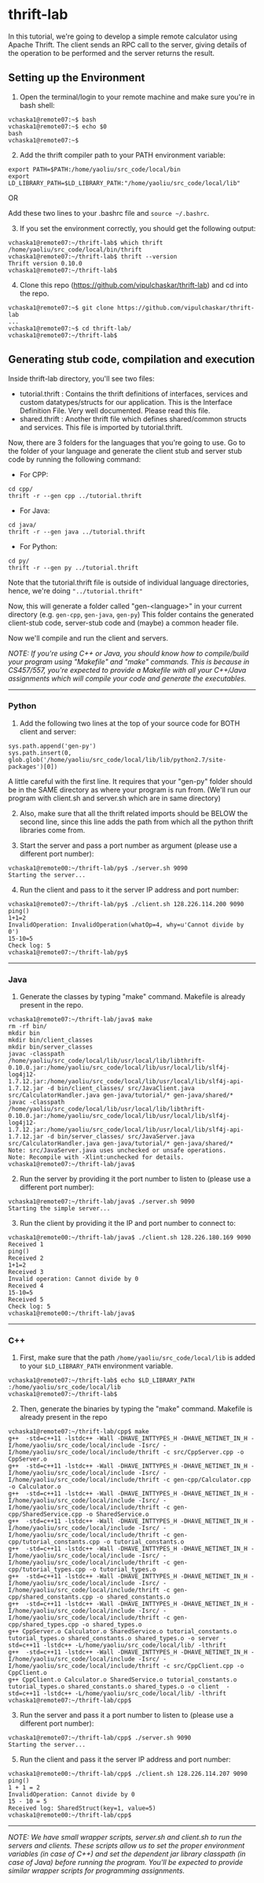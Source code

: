 # thrift-lab

In this tutorial, we're going to develop a simple remote calculator using Apache Thrift. The client sends an RPC call to the server, giving details of the operation to be performed and the server returns the result.

## Setting up the Environment

1. Open the terminal/login to your remote machine and make sure you're in bash shell:
```
vchaska1@remote07:~$ bash
vchaska1@remote07:~$ echo $0
bash
vchaska1@remote07:~$
```

2. Add the thrift compiler path to your PATH environment variable:
```
export PATH=$PATH:/home/yaoliu/src_code/local/bin
export LD_LIBRARY_PATH=$LD_LIBRARY_PATH:"/home/yaoliu/src_code/local/lib"
```
OR

  Add these two lines to your .bashrc file and `source ~/.bashrc`.

3. If you set the environment correctly, you should get the following output:
```
vchaska1@remote07:~/thrift-lab$ which thrift
/home/yaoliu/src_code/local/bin/thrift
vchaska1@remote07:~/thrift-lab$ thrift --version
Thrift version 0.10.0
vchaska1@remote07:~/thrift-lab$
```

4. Clone this repo (https://github.com/vipulchaskar/thrift-lab) and cd into the repo.
```
vchaska1@remote07:~$ git clone https://github.com/vipulchaskar/thrift-lab
...
vchaska1@remote07:~$ cd thrift-lab/
vchaska1@remote07:~/thrift-lab$
```


## Generating stub code, compilation and execution

Inside thrift-lab directory, you'll see two files:
* tutorial.thrift : Contains the thrift definitions of interfaces, services and custom datatypes/structs for our application. This is the Interface Definition File. Very well documented. Please read this file.
* shared.thrift : Another thrift file which defines shared/common structs and services. This file is imported by tutorial.thrift.

Now, there are 3 folders for the languages that you're going to use. Go to the folder of your language and generate the client stub and server stub code by running the following command:

* For CPP:
```
cd cpp/
thrift -r --gen cpp ../tutorial.thrift
```

* For Java:
```
cd java/
thrift -r --gen java ../tutorial.thrift
```

* For Python:
```
cd py/
thrift -r --gen py ../tutorial.thrift
```

Note that the tutorial.thrift file is outside of individual language directories, hence, we're doing `"../tutorial.thrift"`

Now, this will generate a folder called "gen-\<language\>" in your current directory (e.g. `gen-cpp`, `gen-java`, `gen-py`)
This folder contains the generated client-stub code, server-stub code and (maybe) a common header file.

Now we'll compile and run the client and servers.

*NOTE: If you're using C++ or Java, you should know how to compile/build your program using "Makefile" and "make" commands. This is because in CS457/557, you're expected to provide a Makefile with all your C++/Java assignments which will compile your code and generate the executables.*

___
### Python
1. Add the following two lines at the top of your source code for BOTH client and server:
```
sys.path.append('gen-py')
sys.path.insert(0, glob.glob('/home/yaoliu/src_code/local/lib/lib/python2.7/site-packages')[0])
```
A little careful with the first line. It requires that your "gen-py" folder should be in the SAME directory as where your program is run from. (We'll run our program with client.sh and server.sh which are in same directory)

2. Also, make sure that all the thrift related imports should be BELOW the second line, since this line adds the path from which all the python thrift libraries come from.

3. Start the server and pass a port number as argument (please use a different port number):
```
vchaska1@remote00:~/thrift-lab/py$ ./server.sh 9090
Starting the server...
```

4. Run the client and pass to it the server IP address and port number:
```
vchaska1@remote07:~/thrift-lab/py$ ./client.sh 128.226.114.200 9090
ping()
1+1=2
InvalidOperation: InvalidOperation(whatOp=4, why=u'Cannot divide by 0')
15-10=5
Check log: 5
vchaska1@remote07:~/thrift-lab/py$
```

___
### Java
1. Generate the classes by typing "make" command. Makefile is already present in the repo.
```
vchaska1@remote07:~/thrift-lab/java$ make
rm -rf bin/
mkdir bin
mkdir bin/client_classes
mkdir bin/server_classes
javac -classpath /home/yaoliu/src_code/local/lib/usr/local/lib/libthrift-0.10.0.jar:/home/yaoliu/src_code/local/lib/usr/local/lib/slf4j-log4j12-1.7.12.jar:/home/yaoliu/src_code/local/lib/usr/local/lib/slf4j-api-1.7.12.jar -d bin/client_classes/ src/JavaClient.java src/CalculatorHandler.java gen-java/tutorial/* gen-java/shared/*
javac -classpath /home/yaoliu/src_code/local/lib/usr/local/lib/libthrift-0.10.0.jar:/home/yaoliu/src_code/local/lib/usr/local/lib/slf4j-log4j12-1.7.12.jar:/home/yaoliu/src_code/local/lib/usr/local/lib/slf4j-api-1.7.12.jar -d bin/server_classes/ src/JavaServer.java src/CalculatorHandler.java gen-java/tutorial/* gen-java/shared/*
Note: src/JavaServer.java uses unchecked or unsafe operations.
Note: Recompile with -Xlint:unchecked for details.
vchaska1@remote07:~/thrift-lab/java$
```

2. Run the server by providing it the port number to listen to (please use a different port number):
```
vchaska1@remote07:~/thrift-lab/java$ ./server.sh 9090
Starting the simple server...
```

3. Run the client by providing it the IP and port number to connect to:
```
vchaska1@remote00:~/thrift-lab/java$ ./client.sh 128.226.180.169 9090
Received 1
ping()
Received 2
1+1=2
Received 3
Invalid operation: Cannot divide by 0
Received 4
15-10=5
Received 5
Check log: 5
vchaska1@remote00:~/thrift-lab/java$
```

___
### C++
1. First, make sure that the path `/home/yaoliu/src_code/local/lib` is added to your `$LD_LIBRARY_PATH` environment variable.
```
vchaska1@remote07:~/thrift-lab$ echo $LD_LIBRARY_PATH
:/home/yaoliu/src_code/local/lib
vchaska1@remote07:~/thrift-lab$
```

2. Then, generate the binaries by typing the "make" command. Makefile is already present in the repo
```
vchaska1@remote07:~/thrift-lab/cpp$ make
g++  -std=c++11 -lstdc++ -Wall -DHAVE_INTTYPES_H -DHAVE_NETINET_IN_H -I/home/yaoliu/src_code/local/include -Isrc/ -I/home/yaoliu/src_code/local/include/thrift -c src/CppServer.cpp -o CppServer.o
g++  -std=c++11 -lstdc++ -Wall -DHAVE_INTTYPES_H -DHAVE_NETINET_IN_H -I/home/yaoliu/src_code/local/include -Isrc/ -I/home/yaoliu/src_code/local/include/thrift -c gen-cpp/Calculator.cpp -o Calculator.o
g++  -std=c++11 -lstdc++ -Wall -DHAVE_INTTYPES_H -DHAVE_NETINET_IN_H -I/home/yaoliu/src_code/local/include -Isrc/ -I/home/yaoliu/src_code/local/include/thrift -c gen-cpp/SharedService.cpp -o SharedService.o
g++  -std=c++11 -lstdc++ -Wall -DHAVE_INTTYPES_H -DHAVE_NETINET_IN_H -I/home/yaoliu/src_code/local/include -Isrc/ -I/home/yaoliu/src_code/local/include/thrift -c gen-cpp/tutorial_constants.cpp -o tutorial_constants.o
g++  -std=c++11 -lstdc++ -Wall -DHAVE_INTTYPES_H -DHAVE_NETINET_IN_H -I/home/yaoliu/src_code/local/include -Isrc/ -I/home/yaoliu/src_code/local/include/thrift -c gen-cpp/tutorial_types.cpp -o tutorial_types.o
g++  -std=c++11 -lstdc++ -Wall -DHAVE_INTTYPES_H -DHAVE_NETINET_IN_H -I/home/yaoliu/src_code/local/include -Isrc/ -I/home/yaoliu/src_code/local/include/thrift -c gen-cpp/shared_constants.cpp -o shared_constants.o
g++  -std=c++11 -lstdc++ -Wall -DHAVE_INTTYPES_H -DHAVE_NETINET_IN_H -I/home/yaoliu/src_code/local/include -Isrc/ -I/home/yaoliu/src_code/local/include/thrift -c gen-cpp/shared_types.cpp -o shared_types.o
g++ CppServer.o Calculator.o SharedService.o tutorial_constants.o tutorial_types.o shared_constants.o shared_types.o -o server -std=c++11 -lstdc++ -L/home/yaoliu/src_code/local/lib/ -lthrift
g++  -std=c++11 -lstdc++ -Wall -DHAVE_INTTYPES_H -DHAVE_NETINET_IN_H -I/home/yaoliu/src_code/local/include -Isrc/ -I/home/yaoliu/src_code/local/include/thrift -c src/CppClient.cpp -o CppClient.o
g++ CppClient.o Calculator.o SharedService.o tutorial_constants.o tutorial_types.o shared_constants.o shared_types.o -o client  -std=c++11 -lstdc++ -L/home/yaoliu/src_code/local/lib/ -lthrift
vchaska1@remote07:~/thrift-lab/cpp$
```

3. Run the server and pass it a port number to listen to (please use a different port number):
```
vchaska1@remote07:~/thrift-lab/cpp$ ./server.sh 9090
Starting the server...
```

5. Run the client and pass it the server IP address and port number:
```
vchaska1@remote00:~/thrift-lab/cpp$ ./client.sh 128.226.114.207 9090
ping()
1 + 1 = 2
InvalidOperation: Cannot divide by 0
15 - 10 = 5
Received log: SharedStruct(key=1, value=5)
vchaska1@remote00:~/thrift-lab/cpp$
```
___

*NOTE: We have small wrapper scripts, server.sh and client.sh to run the servers and clients. These scripts allow us to set the proper environment variables (in case of C++) and set the dependent jar library classpath (in case of Java) before running the program. You'll be expected to provide similar wrapper scripts for programming assignments.* 

